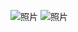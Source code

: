 ![照片](https://live.yangjunyu.us.kg/logo/照片.jpg)
![照片](https://github.com/user-attachments/assets/cbe8df58-00f6-415b-8690-c69bba1a04ae)

